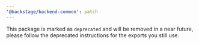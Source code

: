 ```yaml
---
'@backstage/backend-common': patch
---
```


This package is marked as `deprecated` and will be removed in a near future, please follow the deprecated instructions for the exports you still use.
